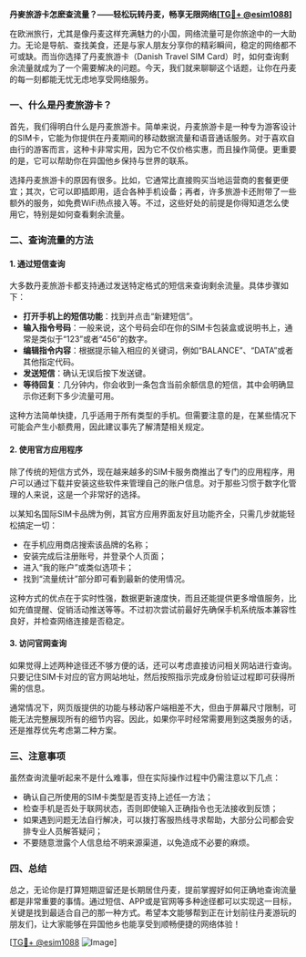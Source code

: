 **丹麥旅游卡怎麽查流量？——轻松玩转丹麦，畅享无限网络[[TG💪+ @esim1088](https://t.me/s/esim1088)]**

在欧洲旅行，尤其是像丹麦这样充满魅力的小国，网络流量可是你旅途中的一大助力。无论是导航、查找美食，还是与家人朋友分享你的精彩瞬间，稳定的网络都不可或缺。而当你选择了丹麦旅游卡（Danish Travel SIM Card）时，如何查询剩余流量就成为了一个需要解决的问题。今天，我们就来聊聊这个话题，让你在丹麦的每一刻都能无忧无虑地享受网络服务。

### 一、什么是丹麦旅游卡？

首先，我们得明白什么是丹麦旅游卡。简单来说，丹麦旅游卡是一种专为游客设计的SIM卡，它能为你提供在丹麦期间的移动数据流量和语音通话服务。对于喜欢自由行的游客而言，这种卡非常实用，因为它不仅价格实惠，而且操作简便。更重要的是，它可以帮助你在异国他乡保持与世界的联系。

选择丹麦旅游卡的原因有很多。比如，它通常比直接购买当地运营商的套餐更便宜；其次，它可以即插即用，适合各种手机设备；再者，许多旅游卡还附带了一些额外的服务，如免费WiFi热点接入等。不过，这些好处的前提是你得知道怎么使用它，特别是如何查看剩余流量。

### 二、查询流量的方法

#### 1. 通过短信查询

大多数丹麦旅游卡都支持通过发送特定格式的短信来查询剩余流量。具体步骤如下：

- **打开手机上的短信功能**：找到并点击“新建短信”。
- **输入指令号码**：一般来说，这个号码会印在你的SIM卡包装盒或说明书上，通常是类似于“123”或者“456”的数字。
- **编辑指令内容**：根据提示输入相应的关键词，例如“BALANCE”、“DATA”或者其他指定代码。
- **发送短信**：确认无误后按下发送键。
- **等待回复**：几分钟内，你会收到一条包含当前余额信息的短信，其中会明确显示你还剩下多少流量可用。

这种方法简单快捷，几乎适用于所有类型的手机。但需要注意的是，在某些情况下可能会产生小额费用，因此建议事先了解清楚相关规定。

#### 2. 使用官方应用程序

除了传统的短信方式外，现在越来越多的SIM卡服务商推出了专门的应用程序，用户可以通过下载并安装这些软件来管理自己的账户信息。对于那些习惯于数字化管理的人来说，这是一个非常好的选择。

以某知名国际SIM卡品牌为例，其官方应用界面友好且功能齐全，只需几步就能轻松搞定一切：
- 在手机应用商店搜索该品牌的名称；
- 安装完成后注册账号，并登录个人页面；
- 进入“我的账户”或类似选项卡；
- 找到“流量统计”部分即可看到最新的使用情况。

这种方式的优点在于实时性强，数据更新速度快，而且还能提供更多增值服务，比如充值提醒、促销活动推送等等。不过初次尝试前最好先确保手机系统版本兼容性良好，并检查网络连接是否稳定。

#### 3. 访问官网查询

如果觉得上述两种途径还不够方便的话，还可以考虑直接访问相关网站进行查询。只要记住SIM卡对应的官方网站地址，然后按照指示完成身份验证过程即可获得所需的信息。

通常情况下，网页版提供的功能与移动客户端相差不大，但由于屏幕尺寸限制，可能无法完整展现所有的细节内容。因此，如果你平时经常需要用到这类服务的话，还是推荐优先考虑第二种方案。

### 三、注意事项

虽然查询流量听起来不是什么难事，但在实际操作过程中仍需注意以下几点：

- 确认自己所使用的SIM卡类型是否支持上述任一方法；
- 检查手机是否处于联网状态，否则即使输入正确指令也无法接收到反馈；
- 如果遇到问题无法自行解决，可以拨打客服热线寻求帮助，大部分公司都会安排专业人员解答疑问；
- 不要随意泄露个人信息给不明来源渠道，以免造成不必要的麻烦。

### 四、总结

总之，无论你是打算短期逗留还是长期居住丹麦，提前掌握好如何正确地查询流量都是非常重要的事情。通过短信、APP或是官网等多种途径都可以实现这一目标，关键是找到最适合自己的那一种方式。希望本文能够帮到正在计划前往丹麦游玩的朋友们，让大家能够在异国他乡也能享受到顺畅便捷的网络体验！

[[TG💪+ @esim1088](https://t.me/s/esim1088) ![Image](https://i.postimg.cc/4NQfJmqS/Snipaste-2025-05-13-00-14-12.png)]
